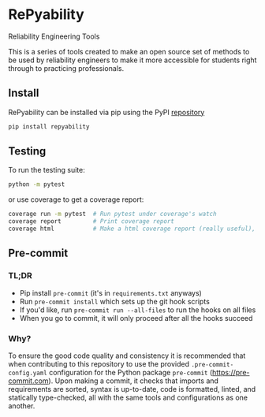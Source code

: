 # RePyability
Reliability Engineering Tools

This is a series of tools created to make an open source set of methods to be used by reliability engineers to make it more accessible for students right through to practicing professionals.

## Install
RePyability can be installed via pip using the PyPI [repository](https://pypi.org/project/repyability/)

```bash
pip install repyability
```

## Testing
To run the testing suite:
```bash
python -m pytest
```
or use coverage to get a coverage report:
```bash
coverage run -m pytest  # Run pytest under coverage's watch
coverage report         # Print coverage report
coverage html           # Make a html coverage report (really useful), open htmlcov/index.html
```

## Pre-commit
### TL;DR
- Pip install `pre-commit` (it's in `requirements.txt` anyways)
- Run `pre-commit install` which sets up the git hook scripts
- If you'd like, run `pre-commit run --all-files` to run the hooks on all files
- When you go to commit, it will only proceed after all the hooks succeed

### Why?
To ensure the good code quality and consistency it is recommended that when contributing to this
repository to use the provided `.pre-commit-config.yaml` configuration for the Python package
`pre-commit` (https://pre-commit.com). Upon making a commit, it checks that imports
and requirements are sorted, syntax is up-to-date, code is formatted, linted, and statically type-checked,
all with the same tools and configurations as one another.